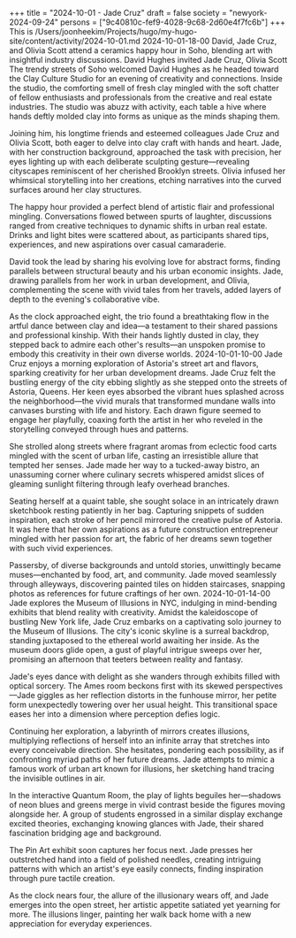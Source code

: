 +++
title = "2024-10-01 - Jade Cruz"
draft = false
society = "newyork-2024-09-24"
persons = ["9c40810c-fef9-4028-9c68-2d60e4f7fc6b"]
+++
This is /Users/joonheekim/Projects/hugo/my-hugo-site/content/activity/2024-10-01.md
2024-10-01-18-00
David, Jade Cruz, and Olivia Scott attend a ceramics happy hour in Soho, blending art with insightful industry discussions.
David Hughes invited Jade Cruz, Olivia Scott
The trendy streets of Soho welcomed David Hughes as he headed toward the Clay Culture Studio for an evening of creativity and connections. Inside the studio, the comforting smell of fresh clay mingled with the soft chatter of fellow enthusiasts and professionals from the creative and real estate industries. The studio was abuzz with activity, each table a hive where hands deftly molded clay into forms as unique as the minds shaping them.

Joining him, his longtime friends and esteemed colleagues Jade Cruz and Olivia Scott, both eager to delve into clay craft with hands and heart. Jade, with her construction background, approached the task with precision, her eyes lighting up with each deliberate sculpting gesture—revealing cityscapes reminiscent of her cherished Brooklyn streets. Olivia infused her whimsical storytelling into her creations, etching narratives into the curved surfaces around her clay structures.

The happy hour provided a perfect blend of artistic flair and professional mingling. Conversations flowed between spurts of laughter, discussions ranged from creative techniques to dynamic shifts in urban real estate. Drinks and light bites were scattered about, as participants shared tips, experiences, and new aspirations over casual camaraderie. 

David took the lead by sharing his evolving love for abstract forms, finding parallels between structural beauty and his urban economic insights. Jade, drawing parallels from her work in urban development, and Olivia, complementing the scene with vivid tales from her travels, added layers of depth to the evening's collaborative vibe.

As the clock approached eight, the trio found a breathtaking flow in the artful dance between clay and idea—a testament to their shared passions and professional kinship. With their hands lightly dusted in clay, they stepped back to admire each other's results—an unspoken promise to embody this creativity in their own diverse worlds.
2024-10-01-10-00
Jade Cruz enjoys a morning exploration of Astoria's street art and flavors, sparking creativity for her urban development dreams.
Jade Cruz felt the bustling energy of the city ebbing slightly as she stepped onto the streets of Astoria, Queens. Her keen eyes absorbed the vibrant hues splashed across the neighborhood—the vivid murals that transformed mundane walls into canvases bursting with life and history. Each drawn figure seemed to engage her playfully, coaxing forth the artist in her who reveled in the storytelling conveyed through hues and patterns.

She strolled along streets where fragrant aromas from eclectic food carts mingled with the scent of urban life, casting an irresistible allure that tempted her senses. Jade made her way to a tucked-away bistro, an unassuming corner where culinary secrets whispered amidst slices of gleaming sunlight filtering through leafy overhead branches.

Seating herself at a quaint table, she sought solace in an intricately drawn sketchbook resting patiently in her bag. Capturing snippets of sudden inspiration, each stroke of her pencil mirrored the creative pulse of Astoria. It was here that her own aspirations as a future construction entrepreneur mingled with her passion for art, the fabric of her dreams sewn together with such vivid experiences.

Passersby, of diverse backgrounds and untold stories, unwittingly became muses—enchanted by food, art, and community. Jade moved seamlessly through alleyways, discovering painted tiles on hidden staircases, snapping photos as references for future craftings of her own.
2024-10-01-14-00
Jade explores the Museum of Illusions in NYC, indulging in mind-bending exhibits that blend reality with creativity.
Amidst the kaleidoscope of bustling New York life, Jade Cruz embarks on a captivating solo journey to the Museum of Illusions. The city's iconic skyline is a surreal backdrop, standing juxtaposed to the ethereal world awaiting her inside. As the museum doors glide open, a gust of playful intrigue sweeps over her, promising an afternoon that teeters between reality and fantasy.

Jade's eyes dance with delight as she wanders through exhibits filled with optical sorcery. The Ames room beckons first with its skewed perspectives—Jade giggles as her reflection distorts in the funhouse mirror, her petite form unexpectedly towering over her usual height. This transitional space eases her into a dimension where perception defies logic.

Continuing her exploration, a labyrinth of mirrors creates illusions, multiplying reflections of herself into an infinite array that stretches into every conceivable direction. She hesitates, pondering each possibility, as if confronting myriad paths of her future dreams. Jade attempts to mimic a famous work of urban art known for illusions, her sketching hand tracing the invisible outlines in air.

In the interactive Quantum Room, the play of lights beguiles her—shadows of neon blues and greens merge in vivid contrast beside the figures moving alongside her. A group of students engrossed in a similar display exchange excited theories, exchanging knowing glances with Jade, their shared fascination bridging age and background.

The Pin Art exhibit soon captures her focus next. Jade presses her outstretched hand into a field of polished needles, creating intriguing patterns with which an artist's eye easily connects, finding inspiration through pure tactile creation.

As the clock nears four, the allure of the illusionary wears off, and Jade emerges into the open street, her artistic appetite satiated yet yearning for more. The illusions linger, painting her walk back home with a new appreciation for everyday experiences.
